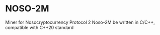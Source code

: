 # NOSO-2M
Miner for Nosocryptocurrency Protocol 2
Noso-2M be written in C/C++, compatible with C++20 standard
